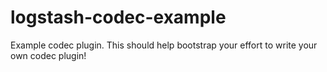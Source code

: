 # logstash-codec-example
Example codec plugin. This should help bootstrap your effort to write your own codec plugin!
